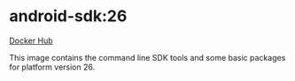 # android-sdk:26 #

[Docker Hub](https://hub.docker.com/r/azabost/android-sdk/)

This image contains the command line SDK tools and some basic packages for platform version 26.
